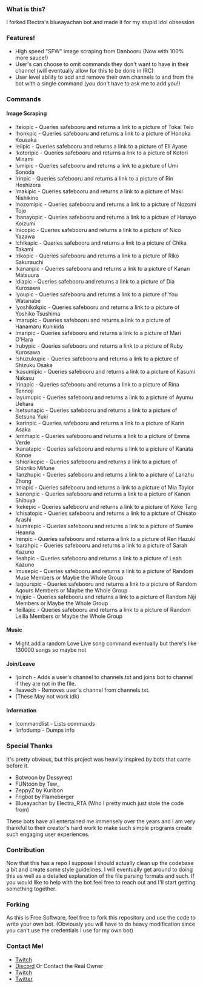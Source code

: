 ### What is this?
I forked Electra's blueayachan bot and made it for my stupid idol obsession

### Features!
* High speed "SFW" image scraping from Danbooru (Now with 100% more sauce!)
* User's can choose to omit commands they don't want to have in their channel (will eventually allow for this to be done in IRC)
* User level ability to add and remove their own channels to and from the bot with a single command (you don't have to ask me to add you!)

### Commands
#### Image Scraping
* !teiopic -  Queries safebooru and returns a link to a picture of Tokai Teio
* !honkpic - Queries safebooru and returns a link to a picture of Honoka Kousaka
* !elipic - Queries safebooru and returns a link to a picture of Eli Ayase
* !kotoripic - Queries safebooru and returns a link to a picture of Kotori Minami
* !umipic - Queries safebooru and returns a link to a picture of Umi Sonoda
* !rinpic - Queries safebooru and returns a link to a picture of Rin Hoshizora
* !makipic - Queries safebooru and returns a link to a picture of Maki Nishikino
* !nozomipic - Queries safebooru and returns a link to a picture of Nozomi Tojo
* !hanayopic - Queries safebooru and returns a link to a picture of Hanayo Koizumi
* !nicopic - Queries safebooru and returns a link to a picture of Nico Yazawa
* !chikapic - Queries safebooru and returns a link to a picture of Chika Takami
* !rikopic - Queries safebooru and returns a link to a picture of Riko Sakurauchi
* !kananpic - Queries safebooru and returns a link to a picture of Kanan Matsuura
* !diapic - Queries safebooru and returns a link to a picture of Dia Kurosawa
* !youpic - Queries safebooru and returns a link to a picture of You Watanabe
* !yoshikokpic - Queries safebooru and returns a link to a picture of Yoshiko Tsushima
* !marupic - Queries safebooru and returns a link to a picture of Hanamaru Kunikida
* !maripic - Queries safebooru and returns a link to a picture of Mari O'Hara
* !rubypic - Queries safebooru and returns a link to a picture of Ruby Kurosawa
* !shuzukupic - Queries safebooru and returns a link to a picture of Shizuku Osaka
* !kasumipic - Queries safebooru and returns a link to a picture of Kasumi Nakasu
* !rinapic - Queries safebooru and returns a link to a picture of Rina Tennoji
* !ayumupic - Queries safebooru and returns a link to a picture of Ayumu Uehara
* !setsunapic - Queries safebooru and returns a link to a picture of Setsuna Yuki
* !karinpic - Queries safebooru and returns a link to a picture of Karin Asaka
* !emmapic - Queries safebooru and returns a link to a picture of Emma Verde
* !kanatapic - Queries safebooru and returns a link to a picture of Kanata Konoe
* !shiorikopic - Queries safebooru and returns a link to a picture of Shioriko Mifune
* !lanzhupic - Queries safebooru and returns a link to a picture of Lanzhu Zhong
* !miapic - Queries safebooru and returns a link to a picture of Mia Taylor
* !kanonpic - Queries safebooru and returns a link to a picture of Kanon Shibuya
* !kekepic - Queries safebooru and returns a link to a picture of Keke Tang
* !chisatopic - Queries safebooru and returns a link to a picture of Chisato Arashi
* !sumirepic - Queries safebooru and returns a link to a picture of Sumire Heanna
* !renpic - Queries safebooru and returns a link to a picture of Ren Hazuki
* !sarahpic - Queries safebooru and returns a link to a picture of Sarah Kazuno
* !leahpic - Queries safebooru and returns a link to a picture of Leah Kazuno
* !musepic - Queries safebooru and returns a link to a picture of Random Muse Members or Maybe the Whole Group
* !aqourspic - Queries safebooru and returns a link to a picture of Random Aqours Members or Maybe the Whole Group
* !nijipic - Queries safebooru and returns a link to a picture of Random Niji Members or Maybe the Whole Group
* !leillapic - Queries safebooru and returns a link to a picture of Random Leilla Members or Maybe the Whole Group
#### Music
* Might add a random Love Live song command eventually but there's like 130000 songs so maybe not
#### Join/Leave
* !joinch - Adds a user's channel to channels.txt and joins bot to channel if they are not in the file.
* !leavech - Removes user's channel from channels.txt.
* (These May not work idk)
#### Information
* !commandlist - Lists commands
* !infodump - Dumps info

### Special Thanks
It's pretty obvious, but this project was heavily inspired by bots that came before it.
* Botwoon by Dessyreqt
* FUNtoon by Taw_
* ZeppyZ by Kuribon
* Frigbot by Flameberger
* Blueayachan by Electra_RTA (Who I pretty much just stole the code from)

These bots have all entertained me immensely over the years and I am very thankful to their creator's hard work to make such simple programs create such engaging user experiences.

### Contribution
Now that this has a repo I suppose I should actually clean up the codebase a bit and create some style guidelines. I will eventually get around to doing this as well as a detailed explanation of the file parsing formats and such. If you would like to help with the bot feel free to reach out and I'll start getting something together.

### Forking
As this is Free Software, feel free to fork this repository and use the code to write your own bot. (Obviously you will have to do heavy modification since you can't use the credentials I use for my own bot)

### Contact Me!
* [Twitch](https://www.twitch.tv/ProPiece_)
* [Discord](ProPiece#8507)
Or Contact the Real Owner
* [Twitch](https://www.twitch.tv/electra_RTA)
* [Twitter](https://twitter.com/electra_RTA)
  
